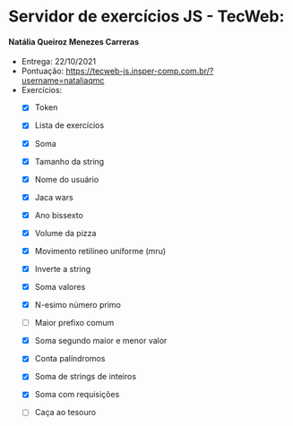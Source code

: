 # Servidor de exercícios JS - TecWeb:
#### Natália Queiroz Menezes Carreras

* Entrega: 22/10/2021
* Pontuação: https://tecweb-js.insper-comp.com.br/?username=nataliaqmc
* Exercícios:
  - [x] Token 
  - [x] Lista de exercícios
  - [x] Soma
  - [x] Tamanho da string
  - [x] Nome do usuário
  - [x] Jaca wars
  - [x] Ano bissexto
  - [x] Volume da pizza
  - [x] Movimento retilíneo uniforme (mru)
  - [x] Inverte a string
  - [x] Soma valores
  - [x] N-esimo número primo
  - [ ] Maior prefixo comum
  - [x] Soma segundo maior e menor valor
  - [x] Conta palíndromos
  - [x] Soma de strings de inteiros
  - [x] Soma com requisições
  - [ ] Caça ao tesouro

